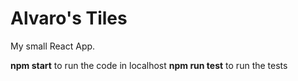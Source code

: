 # Alvaro's Tiles

My small React App.

**npm start** to run the code in localhost
**npm run test** to run the tests

